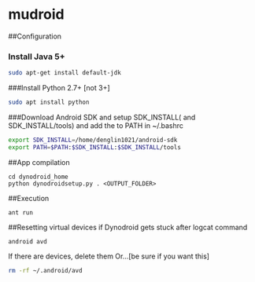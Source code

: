 # mudroid

##Configuration
### Install Java 5+
```sh
sudo apt-get install default-jdk
```
###Install Python 2.7+ [not 3+]
```sh
sudo apt install python
```
###Download Android SDK and setup SDK_INSTALL( and SDK_INSTALL/tools) and add the to PATH in ~/.bashrc
```sh
export SDK_INSTALL=/home/denglin1021/android-sdk
export PATH=$PATH:$SDK_INSTALL:$SDK_INSTALL/tools 
```
##App compilation
```shell
cd dynodroid_home
python dynodroidsetup.py . <OUTPUT_FOLDER>
```
##Execution
```shell
ant run
```
##Resetting virtual devices if Dynodroid gets stuck after logcat command
```shell
android avd
```
If there are devices, delete them
Or...[be sure if you want this]
```sh
rm -rf ~/.android/avd
```